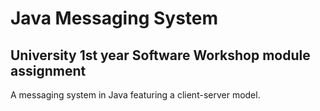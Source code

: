 # Java Messaging System
## University 1st year Software Workshop module assignment

A messaging system in Java featuring a client-server model.
